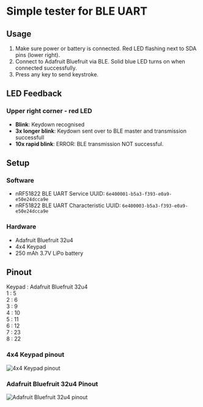 # Simple tester for BLE UART
## Usage
1. Make sure power or battery is connected. Red LED flashing next to SDA pins (lower right).
2. Connect to Adafruit Bluefruit via BLE. Solid blue LED turns on when connected successfully.
3. Press any key to send keystroke.

## LED Feedback
### Upper right corner - red LED
- **Blink**: Keydown recognised
- **3x longer blink**: Keydown sent over to BLE master and transmission successfull
- **10x rapid blink**: ERROR: BLE transmission NOT successful.

## Setup
### Software
- nRF51822 BLE UART Service UUID: `6e400001-b5a3-f393-e0a9-e50e24dcca9e`
- nRF51822 BLE UART Characteristic UUID: `6e400003-b5a3-f393-e0a9-e50e24dcca9e`

### Hardware
- Adafruit Bluefruit 32u4
- 4x4 Keypad
- 250 mAh 3.7V LiPo battery

## Pinout
Keypad : Adafruit Bluefruit 32u4  
1 : 5  
2 : 6  
3 : 9  
4 : 10  
5 : 11  
6 : 12  
7 : 23  
8 : 22  
### 4x4 Keypad pinout
![4x4 Keypad pinout](http://www.theorycircuit.com/wp-content/uploads/2015/12/4x4-keypad-matrix.jpg)
### Adafruit Bluefruit 32u4 Pinout
![Adafruit Bluefruit 32u4 pinout](https://cdn-learn.adafruit.com/assets/assets/000/046/242/original/adafruit_products_Feather_32u4_Bluefruit_v2.3-1.png?1504885170)

